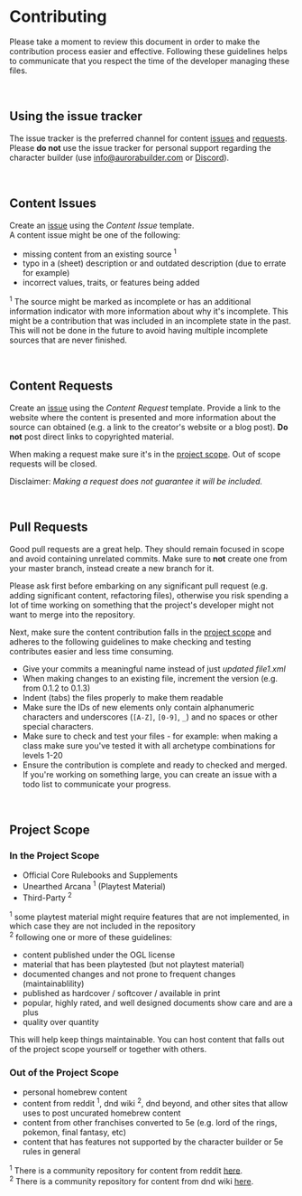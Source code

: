 # Contributing

Please take a moment to review this document in order to make the contribution
process easier and effective. Following these guidelines helps to communicate that you respect the time of the developer managing these files.

<br>

## Using the issue tracker

The issue tracker is the preferred channel for content [issues](#issues) and [requests](#requests). Please **do not** use the issue tracker for personal support regarding the character builder (use info@aurorabuilder.com or [Discord](https://discord.gg/MmWvNFV)).

<br>

<a name="issues"></a>
## Content Issues

Create an [issue](https://github.com/matheusassed/aurorabuilder-elements/issues/new/choose) using the _Content Issue_ template.<br>
A content issue might be one of the following:

* missing content from an existing source <sup>1</sup>
* typo in a (sheet) description or and outdated description (due to errate for example)
* incorrect values, traits, or features being added

<sup>1</sup> The source might be marked as incomplete or has an additional information indicator with more information about why it's incomplete. This might be a contribution that was included in an incomplete state in the past. This will not be done in the future to avoid having multiple incomplete sources that are never finished.

<br>

<a name="requests"></a>
## Content Requests

Create an [issue](https://github.com/matheusassed/aurorabuilder-elements/issues/new/choose) using the _Content Request_ template.
Provide a link to the website where the content is presented and more information about the source can obtained (e.g. a link to the creator's website or a blog post). **Do not** post direct links to copyrighted material.

When making a request make sure it's in the [project scope](#scope). Out of scope requests will be closed.

Disclaimer: _Making a request does not guarantee it will be included._

<br>

<a name="pull-requests"></a>
## Pull Requests

Good pull requests are a great help. They should remain focused in scope and avoid containing unrelated commits. Make sure to **not** create one from your master branch, instead create a new branch for it.

Please ask first before embarking on any significant pull request (e.g. adding significant content, refactoring files), otherwise you risk spending a lot of time working on something that the project's developer might not want to merge into the repository.

Next, make sure the content contribution falls in the [project scope](#scope) and adheres to the following guidelines to make checking and testing contributes easier and less time consuming.

* Give your commits a meaningful name instead of just _updated file1.xml_
* When making changes to an existing file, increment the version (e.g. from 0.1.2 to 0.1.3)
* Indent (tabs) the files properly to make them readable
* Make sure the IDs of new elements only contain alphanumeric characters and underscores (`[A-Z]`, `[0-9]`, `_`) and no spaces or other special characters.
* Make sure to check and test your files - for example: when making a class make sure you've tested it with all archetype combinations for levels 1-20
* Ensure the contribution is complete and ready to checked and merged. If you're working on something large, you can create an issue with a todo list to communicate your progress.

<br>

<a name="scope"></a>
## Project Scope

### In the Project Scope

* Official Core Rulebooks and Supplements
* Unearthed Arcana <sup>1</sup> (Playtest Material)
* Third-Party <sup>2</sup>

<sup>1</sup> some playtest material might require features that are not implemented, in which case they are not included in the repository<br>
<sup>2</sup> following one or more of these guidelines:

* content published under the OGL license
* material that has been playtested (but not playtest material)
* documented changes and not prone to frequent changes (maintainablility)
* published as hardcover / softcover / available in print
* popular, highly rated, and well designed documents show care and are a plus 
* quality over quantity

This will help keep things maintainable. You can host content that falls out of the project scope yourself or together with others.

<a name="scope-out"></a>
### Out of the Project Scope

* personal homebrew content
* content from reddit <sup>1</sup>, dnd wiki <sup>2</sup>, dnd beyond, and other sites that allow uses to post uncurated homebrew content
* content from other franchises converted to 5e (e.g. lord of the rings, pokemon, final fantasy, etc)
* content that has features not supported by the character builder or 5e rules in general

<sup>1</sup> There is a community repository for content from reddit [here](https://github.com/community-elements/elements-reddit).<br>
<sup>2</sup> There is a community repository for content from dnd wiki [here](https://github.com/community-elements/elements-dndwiki).

